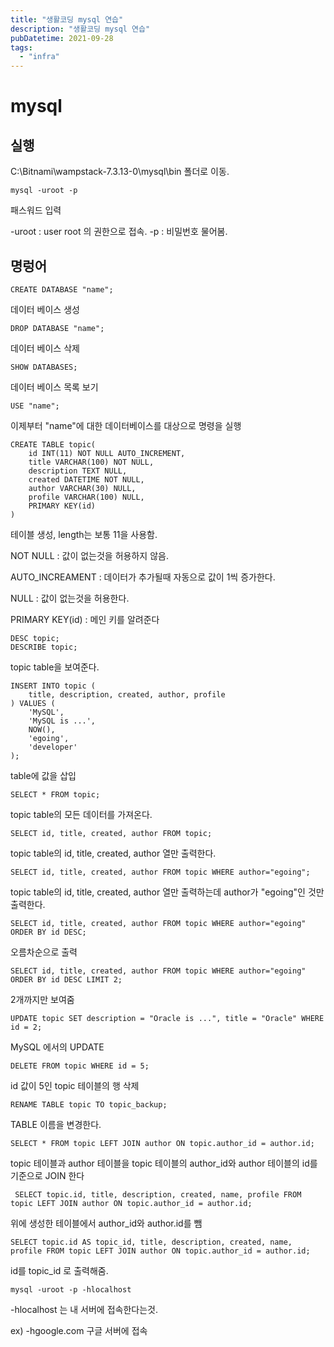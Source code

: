```yaml
---
title: "생활코딩 mysql 연습"
description: "생활코딩 mysql 연습"
pubDatetime: 2021-09-28
tags:
  - "infra"
---
```


# mysql

## 실행

C:\Bitnami\wampstack-7.3.13-0\mysql\bin 폴더로 이동.

    mysql -uroot -p

패스워드 입력

-uroot : user root 의 권한으로 접속.
-p : 비밀번호 물어봄.

## 명렁어

    CREATE DATABASE "name";

데이터 베이스 생성

    DROP DATABASE "name";

데이터 베이스 삭제

    SHOW DATABASES;

데이터 베이스 목록 보기

    USE "name";

이제부터 "name"에 대한 데이터베이스를 대상으로 명령을 실행

    CREATE TABLE topic(
        id INT(11) NOT NULL AUTO_INCREMENT,
        title VARCHAR(100) NOT NULL,
        description TEXT NULL,
        created DATETIME NOT NULL,
        author VARCHAR(30) NULL,
        profile VARCHAR(100) NULL,
        PRIMARY KEY(id)
    )

테이블 생성, length는 보통 11을 사용함.

NOT NULL : 값이 없는것을 허용하지 않음.

AUTO_INCREAMENT : 데이터가 추가될때 자동으로 값이 1씩 증가한다.

NULL : 값이 없는것을 허용한다.

PRIMARY KEY(id) : 메인 키를 알려준다

    DESC topic;
    DESCRIBE topic;

topic table을 보여준다.

    INSERT INTO topic (
        title, description, created, author, profile
    ) VALUES (
        'MySQL',
        'MySQL is ...',
        NOW(),
        'egoing',
        'developer'
    );

table에 값을 삽입

    SELECT * FROM topic;

topic table의 모든 데이터를 가져온다.

    SELECT id, title, created, author FROM topic;

topic table의 id, title, created, author 열만 출력한다.

    SELECT id, title, created, author FROM topic WHERE author="egoing";

topic table의 id, title, created, author 열만 출력하는데 author가 "egoing"인 것만 출력한다.

    SELECT id, title, created, author FROM topic WHERE author="egoing" ORDER BY id DESC;

오름차순으로 출력

    SELECT id, title, created, author FROM topic WHERE author="egoing" ORDER BY id DESC LIMIT 2;

2개까지만 보여줌

    UPDATE topic SET description = "Oracle is ...", title = "Oracle" WHERE id = 2;

MySQL 에서의 UPDATE

    DELETE FROM topic WHERE id = 5;

id 값이 5인 topic 테이블의 행 삭제

    RENAME TABLE topic TO topic_backup;

TABLE 이름을 변경한다.

    SELECT * FROM topic LEFT JOIN author ON topic.author_id = author.id;

topic 테이블과 author 테이블을 topic 테이블의 author_id와 author 테이블의 id를 기준으로 JOIN 한다

     SELECT topic.id, title, description, created, name, profile FROM topic LEFT JOIN author ON topic.author_id = author.id;

위에 생성한 테이블에서 author_id와 author.id를 뺌

    SELECT topic.id AS topic_id, title, description, created, name, profile FROM topic LEFT JOIN author ON topic.author_id = author.id;

id를 topic_id 로 출력해줌.

    mysql -uroot -p -hlocalhost

-hlocalhost 는 내 서버에 접속한다는것.

ex) -hgoogle.com 구글 서버에 접속
